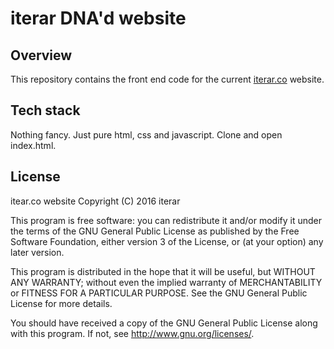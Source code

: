 # iterar DNA'd website

## Overview

This repository contains the front end code for the current [iterar.co][1] website.

## Tech stack

Nothing fancy. Just pure html, css and javascript.
Clone and open index.html.

## License

itear.co website
Copyright (C) 2016 iterar

This program is free software: you can redistribute it and/or modify
it under the terms of the GNU General Public License as published by
the Free Software Foundation, either version 3 of the License, or
(at your option) any later version.

This program is distributed in the hope that it will be useful,
but WITHOUT ANY WARRANTY; without even the implied warranty of
MERCHANTABILITY or FITNESS FOR A PARTICULAR PURPOSE.  See the
GNU General Public License for more details.

You should have received a copy of the GNU General Public License
along with this program.  If not, see <http://www.gnu.org/licenses/>.

[1]: https://iterar.co